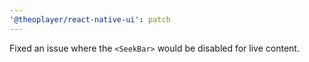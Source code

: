 ```yaml
---
'@theoplayer/react-native-ui': patch
---
```


Fixed an issue where the `<SeekBar>` would be disabled for live content.
